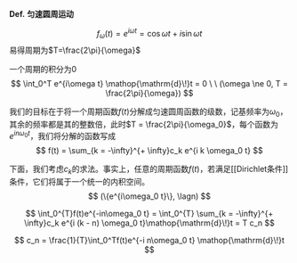 **Def.** **匀速圆周运动**

$$
f_\omega(t) = e^{i\omega t} = \cos \omega t + i \sin \omega t
$$
易得周期为$T=\frac{2\pi}{\omega}$

一个周期的积分为0
$$
\int_0^T e^{i\omega t} \mathop{\mathrm{d}\!}t = 0 \ \ (\omega \ne 0, T = \frac{2\pi}{\omega})
$$

我们的目标在于将一个周期函数$f(t)$分解成匀速圆周函数的级数，记基频率为$\omega_0$，其余的频率都是其的整数倍，此时$T = \frac{2\pi}{\omega_0}$，每个函数为$e^{in\omega_0 t}$，我们将分解的函数写成
$$
f(t) = \sum_{k = -\infty}^{+ \infty}c_k e^{i k \omega_0 t}
$$

下面，我们考虑$c_k$的求法。事实上，任意的周期函数$f(t)$，若满足[[Dirichlet条件]]条件，它们将属于一个统一的内积空间。
$$
(\{e^{i\omega_0 t}\}, \lagn)
$$

$$
\int_0^{T}f(t)e^{-in\omega_0 t} = \int_0^{T} \sum_{k = -\infty}^{+ \infty}c_k e^{i (k - n) \omega_0 t}\mathop{\mathrm{d}\!}t = T c_n
$$

$$
c_n = \frac{1}{T}\int_0^Tf(t)e^{-i n\omega_0 t} \mathop{\mathrm{d}\!}t
$$
